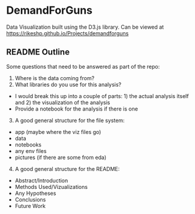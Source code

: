 # DemandForGuns
Data Visualization built using the D3.js library. Can be viewed at https://rikeshp.github.io/Projects/demandforguns
## README Outline
Some questions that need to be answered as part of the repo:
1. Where is the data coming from?
2. What libraries do you use for this analysis? 
 - I would break this up into a couple of parts: 1) the actual analysis itself and 2) the visualization of the analysis
 - Provide a notebook for the analysis if there is one
3. A good general structure for the file system:
 - app (maybe where the viz files go)
 - data
 - notebooks 
 - any env files
 - pictures (if there are some from eda)
4. A good general structure for the README:
 - Abstract/Introduction
 - Methods Used/Vizualizations
 - Any Hypotheses
 - Conclusions
 - Future Work
